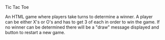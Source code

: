Tic Tac Toe

An HTML game where players take turns to determine a winner.  A player can be either X's or O's and has to get 3 of each in order to win the game.  If no winner can be determined there will be a "draw" message displayed and button to restart a new game.